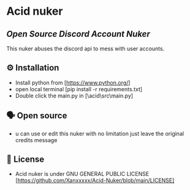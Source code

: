 # Acid nuker

## _Open Source Discord Account Nuker_
This nuker abuses the discord api to mess with user accounts.

## ⚙️ Installation
- Install python from [https://www.python.org/]
- open local terminal [pip install -r requirements.txt]
- Double click the main.py in [\acid\src\main.py]

## 🗣️ Open source
- u can use or edit this nuker with no limitation just leave the original credits message

## 📖 License
- Acid nuker is under GNU GENERAL PUBLIC LICENSE [https://github.com/Xanxxxxx/Acid-Nuker/blob/main/LICENSE]


